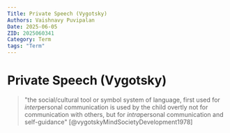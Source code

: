 ```yaml
---
Title: Private Speech (Vygotsky)
Authors: Vaishnavy Puvipalan
Date: 2025-06-05
ZID: 2025060341
Category: Term
tags: "Term"
---
```

# Private Speech (Vygotsky)

> "the social/cultural tool or symbol system of language, first used for <em>inter</em>personal communication is used by the child overtly not for communication with others, but for <em>intra</em>personal communication and self-guidance" [@vygotskyMindSocietyDevelopment1978]
  
  
  
